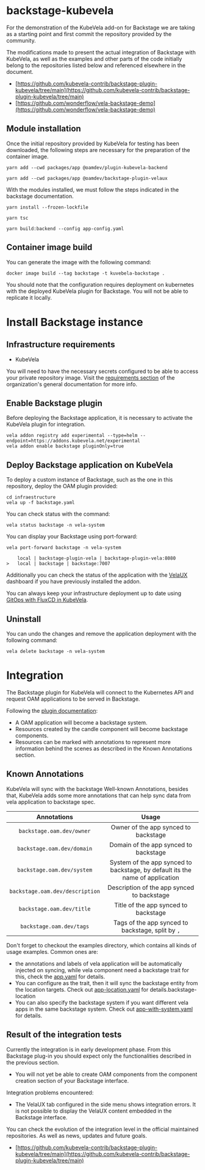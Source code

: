 # backstage-kubevela

For the demonstration of the KubeVela add-on for Backstage we are taking as a starting point and first commit the repository provided by the community. 

The modifications made to present the actual integration of Backstage with KubeVela, as well as the examples and other parts of the code initially belong to the repositories listed below and referenced elsewhere in the document.

- [https://github.com/kubevela-contrib/backstage-plugin-kubevela/tree/main](https://github.com/kubevela-contrib/backstage-plugin-kubevela/tree/main)
- [https://github.com/wonderflow/vela-backstage-demo](https://github.com/wonderflow/vela-backstage-demo)

## Module installation


Once the initial repository provided by KubeVela for testing has been downloaded, the following steps are necessary for the preparation of the container image.

````
yarn add --cwd packages/app @oamdev/plugin-kubevela-backend

yarn add --cwd packages/app @oamdev/backstage-plugin-velaux
````

With the modules installed, we must follow the steps indicated in the backstage documentation.

````
yarn install --frozen-lockfile

yarn tsc

yarn build:backend --config app-config.yaml
````

## Container image build

You can generate the image with the following command:

````
docker image build --tag backstage -t kuvebela-backstage .
````

You should note that the configuration requires deployment on kubernetes with the deployed KubeVela plugin for Backstage. You will not be able to replicate it locally.

# Install Backstage instance


## Infrastructure requirements

- KubeVela

You will need to have the necessary secrets configured to be able to access your private repository image. Visit the [requirements section](https://github.com/activa-prefapp/documentation/tree/main/requirements) of the organization's general documentation for more info.

## Enable Backstage plugin

Before deploying the Backstage application, it is necessary to activate the KubeVela plugin for integration.

```
vela addon registry add experimental --type=helm --endpoint=https://addons.kubevela.net/experimental
vela addon enable backstage pluginOnly=true
```

## Deploy Backstage application on KubeVela

To deploy a custom instance of Backstage, such as the one in this repository, deploy the OAM plugin provided:

```
cd infraestructure
vela up -f backstage.yaml
```

You can check status with the command:

```
vela status backstage -n vela-system
```

You can display your Backstage using port-forward:

```
vela port-forward backstage -n vela-system

    local | backstage-plugin-vela | backstage-plugin-vela:8080
>   local | backstage | backstage:7007                                               
```

Additionally you can check the status of the application with the [VelaUX](https://kubevela.io/docs/installation/standalone#3-install-velaux) dashboard if you have previously installed the addon.

You can always keep your infrastructure deployment up to date using [GitOps with FluxCD in KubeVela]().

## Uninstall

You can undo the changes and remove the application deployment with the following command:

```
vela delete backstage -n vela-system  
```

# Integration

The Backstage plugin for KubeVela will connect to the Kubernetes API and request OAM applications to be served in Backstage. 

Following the [plugin documentation](https://github.com/kubevela-contrib/backstage-plugin-kubevela/blob/main/README.md#system-model-integration):

- A OAM application will become a backstage system.
- Resources created by the candle component will become backstage components.
- Resources can be marked with annotations to represent more information behind the scenes as described in the Known Annotations section.

## Known Annotations

KubeVela will sync with the backstage Well-known Annotations, besides that, KubeVela adds some more annotations that can help sync data from vela application to backstage spec.

| Annotations                           |               Usage        |
| :------------------------------------: | :---------------------------------------:|
|    `backstage.oam.dev/owner`        |  Owner of the app synced to backstage |
|    `backstage.oam.dev/domain`        | Domain of the app synced to backstage  |
|    `backstage.oam.dev/system`        | System of the app synced to backstage, by default its the name of application  |
|    `backstage.oam.dev/description`        |    Description of the app synced to backstage | 
|    `backstage.oam.dev/title`        |   Title of the app synced to backstage |
|    `backstage.oam.dev/tags`        |   Tags of the app synced to backstage, split by `,`  |


Don't forget to checkout the examples directory, which contains all kinds of usage examples. Common ones are:

- the annotations and labels of vela application will be automatically injected on syncing, while vela component need a backstage trait for this, check the [app.yaml](./examples-integration/app.yaml) for details.
- You can configure as the trait, then it will sync the backstage entity from the location targets. Check out [app-location.yaml](./examples-integration/app-location.yaml) for details.backstage-location
- You can also specify the backstage system if you want different vela apps in the same backstage system. Check out [app-with-system.yaml](./examples-integration/app-with-system.yaml) for details.


## Result of the integration tests

Currently the integration is in early development phase. From this Backstage plug-in you should expect only the functionalities described in the previous section.

- You will not yet be able to create OAM components from the component creation section of your Backstage interface.

Integration problems encountered:

- The VelaUX tab configured in the side menu shows integration errors. It is not possible to display the VelaUX content embedded in the Backstage interface.

You can check the evolution of the integration level in the official maintained repositories. As well as news, updates and future goals.

 - [https://github.com/kubevela-contrib/backstage-plugin-kubevela/tree/main](https://github.com/kubevela-contrib/backstage-plugin-kubevela/tree/main)




